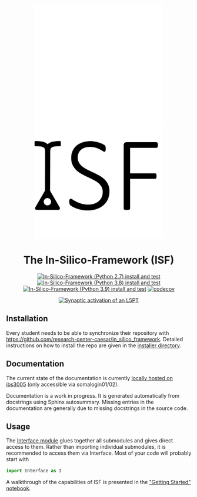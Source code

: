 <div align="center">

<img src=./docs/_static/_figures/isf-logo-white.png#gh-dark-mode-only width='350'>
<img src=./docs/_static/_figures/isf-logo-black.png#gh-light-mode-only width='350'>

# The In-Silico-Framework (ISF)
[![In-Silico-Framework (Python 2.7) install and test](https://github.com/research-center-caesar/in_silico_framework/actions/workflows/test-isf-py27-local.yml/badge.svg)](https://github.com/research-center-caesar/in_silico_framework/actions/workflows/test-isf-py27-local.yml)
[![In-Silico-Framework (Python 3.8) install and test](https://github.com/research-center-caesar/in_silico_framework/actions/workflows/test-isf-py38-local.yml/badge.svg)](https://github.com/research-center-caesar/in_silico_framework/actions/workflows/test-isf-py38-local.yml)
[![In-Silico-Framework (Python 3.9) install and test](https://github.com/research-center-caesar/in_silico_framework/actions/workflows/test-isf-py39-local.yml/badge.svg)](https://github.com/research-center-caesar/in_silico_framework/actions/workflows/test-isf-py39-local.yml)
[![codecov](https://codecov.io/gh/mpinb/in_silico_framework/graph/badge.svg?token=V4P4QMFM12)](https://codecov.io/gh/mpinb/in_silico_framework)

[![Synaptic activation of an L5PT]()](https://github.com/mpinb/in_silico_framework/tree/master/docs/_static/synapses.mp4)
</div>

## Installation

Every student needs to be able to synchronize their repository with https://github.com/research-center-caesar/in_silico_framework. Detailed instructions on how to install the repo are given in the [installer directory](./installer/).

## Documentation

The current state of the documentation is currently [locally hosted on ibs3005](http://10.40.130.27:8000/) (only accessible via somalogin01/02).

Documentation is a work in progress. It is generated automatically from docstrings using Sphinx autosummary. Missing entries in the documentation are generally due to missing docstrings in the source code.

## Usage

The [Interface module](./Interface.py) glues together all submodules and gives direct access to them. Rather than importing individual submodules, it is recommended to access them via Interface. Most of your code will probably start with
```python
import Interface as I
```

A walkthrough of the capabilities of ISF is presented in the ["Getting Started" notebook](./getting_started/getting_started.ipynb).
